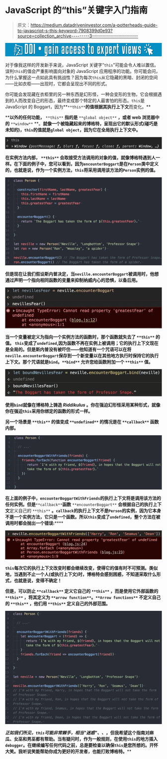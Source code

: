 # JavaScript 的“this”关键字入门指南

> 原文：<https://medium.datadriveninvestor.com/a-potterheads-guide-to-javascript-s-this-keyword-7908399d0e93?source=collection_archive---------3----------------------->

[![](img/c9eb9d3a35d16e5d4795d3576f855f08.png)](http://www.track.datadriveninvestor.com/1B9E)

对于像我这样的开发新手来说，JavaScript 关键字“`this`”可能会令人难以置信。误判`this`的值会严重影响面向对象的 JavaScript 应用程序的功能。你可能会问，为什么掌握这一点如此具有挑战性？因为每次`this`从它隐藏的黑暗、封闭的空间——比如衣柜——出现时，它都会呈现出不同的形式。

你可能会发现藏在衣柜里的另一种东西是幻形怪，一种会变形的生物，它会根据遇到的人而改变自己的形态，最终变成那个特定的人最害怕的形态。`this`是 JavaScript 的 Boggart，因为**`**this**`**的值根据其执行上下文**而变化。**

****以外的任何功能，** `**this**` **指的是** `**global object**` **，或者 web 浏览器中的** `**window**` **。**就像一个被隐藏起来的博格特，呈现出它的默认形式(碰巧是未知的)，`this`的值就是`global object`，因为它在全局执行上下文中。**

**![](img/8df93721314db708cad1174ec334f796.png)**

****在实例方法内部，** `**this**` **会取接受方法调用**的对象的值，就像博格特遇到人一样。在下面的例子中，您可以看到，因为`encounterBoggart`是在`Person`类中定义的，也就是说，作为一个实例方法，`this`将采用调用该方法的`Person`实例的值。**

**![](img/a20d4f8942a4284a9745fcc41c8eb824.png)**

**但是现在让我们假设斯内普决定，当`neville.encounterBoggart`被调用时，他想通过声明一个指向相同函数的变量来抑制纳威内心的恐惧，以备后用。**

**![](img/f93d2c27e8e44a87815f9c18a3bed72a.png)**

****当一个变量被定义为指向一个实例方法的函数时，那个函数就失去了** `**this**` **的值。** `this`变成了`undefined`,因为函数不再在实例上被调用；它的执行上下文现在是全局的。但是斯内普没有被吓住——他知道有一个咒语可以在将`neville.encounterBoggart`保存到一个新变量以在其他地方执行时保持它的执行上下文。那个咒语就是`bind`。`**bind**` **允许您给函数附加一个** `**this**` **值。****

**![](img/236c2bcbbdcefb0fc329766c974140b4.png)**

**使用`bind`就像在博格特上铸造 *Riddikulus* 。你在强迫幻形怪采用某种形式，就像你在强迫`this`采用你绑定的函数的形式一样。**

****另一个场景是** `**this**` **的值变成** `**undefined**` **的情况是在** `**callback**` **函数内部。****

**![](img/8f4ab04aea18a2004902acdb791ebe39.png)**

**在上面的例子中，`encounterBoggartWithFriends`的执行上下文将是调用该方法的任何实例。但是**`**callback**`**函数** `**encounterBoggart**` **会根据自己的执行上下文**定义自己的 `**this**` **。`callback`的执行上下文不是`Person`的实例，因为它本身不是一个实例方法，它只是一个函数。所以`this`变成了`undefined`，整个方法在被调用时都会抛出一个错误:******

****![](img/346a94ae170b2f37c45615308f958096.png)****

****`this`每次它的执行上下文改变时都会继续改变，使得它的值有时不可预测。类似地，当遇到不止一个人(或执行上下文)时，博格特会感到困惑，不知道采取什么形式，也就是说，变得不确定！****

****但是，**可以防止** `**callback**` **定义它自己的** `**this**` **，而是使用它外部函数的** `**this**` **，将其定义为** `**arrow function**`。`**Arrow functions**` **不定义自己的** `**this**` **，他们用** `**this**` **定义自己的外部范围。******

****![](img/e875af3c01f5bb24a73417466f2b866d.png)****

****正如我们所见，`this`可能非常棘手，相当"*迷惑"*、*、*，但我希望这个指南对麻瓜、女巫和男巫都有帮助。当有疑问时，作为一般规则，在使用`this`的地方插入`debugger`。在继续编写任何代码之前，总是要检查以确保`this`是您所想的。开怀大笑。我听说笑能帮助你成为更好的开发者，也能打败博格特。****